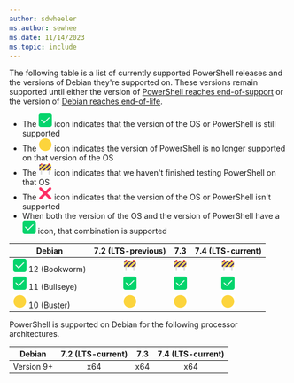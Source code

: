 ```yaml
---
author: sdwheeler
ms.author: sewhee
ms.date: 11/14/2023
ms.topic: include
---
```

<!-- markdownlint-disable first-line-h1 -->
The following table is a list of currently supported PowerShell releases and the versions of Debian
they're supported on. These versions remain supported until either the version of
[PowerShell reaches end-of-support][lifecycle] or the version of
[Debian reaches end-of-life][eol-debian].

- The ![Supported][1] icon indicates that the version of the OS or PowerShell is still supported
- The ![Out of Support][4] icon indicates the version of PowerShell is no longer supported on that
  version of the OS
- The ![In Test][2] icon indicates that we haven't finished testing PowerShell on that OS
- The ![Not Supported][3] icon indicates that the version of the OS or PowerShell isn't supported
- When both the version of the OS and the version of PowerShell have a ![Supported][1] icon, that
  combination is supported

[1]: ../media/shared/check-mark-button-2705.svg
[2]: ../media/shared/construction-sign-1f6a7.svg
[3]: ../media/shared/cross-mark-274c.svg
[4]: ../media/shared/large-yellow-circle-1f7e1.svg

|              Debian              |  7.2 (LTS-previous)  |         7.3          |  7.4 (LTS-current)   |
| -------------------------------- | :------------------: | :------------------: | :------------------: |
| ![Supported][1] 12 (Bookworm)    |    ![In Test][2]     |    ![In Test][2]     |    ![In Test][2]     |
| ![Supported][1] 11 (Bullseye)    |   ![Supported][1]    |   ![Supported][1]    |   ![Supported][1]    |
| ![Out of Support][4] 10 (Buster) | ![Out of Support][4] | ![Out of Support][4] | ![Out of Support][4] |

PowerShell is supported on Debian for the following processor architectures.

|   Debian   | 7.2 (LTS-current) |  7.3  | 7.4 (LTS-current) |
| ---------- | :---------------: | :---: | :---------------: |
| Version 9+ |        x64        |  x64  |        x64        |

[lifecycle]: /powershell/scripting/install/powershell-support-lifecycle
[eol-debian]: https://wiki.debian.org/DebianReleases
